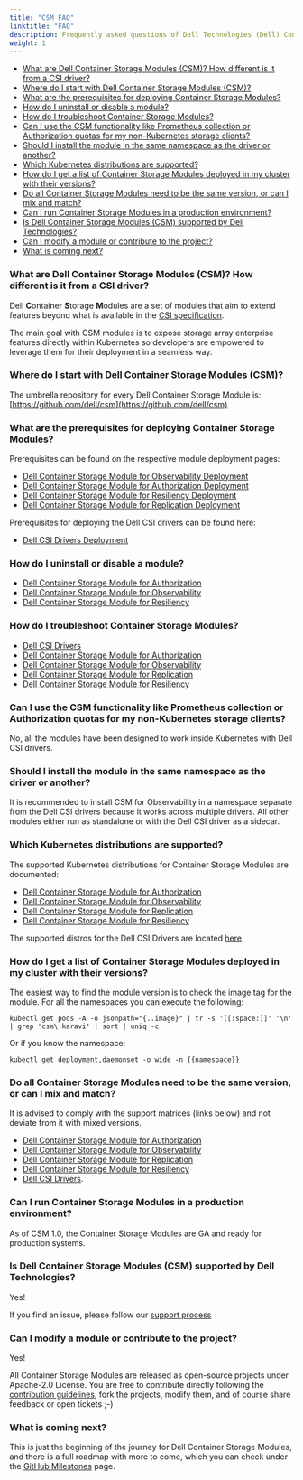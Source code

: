 ```yaml
---
title: "CSM FAQ"
linktitle: "FAQ"
description: Frequently asked questions of Dell Technologies (Dell) Container Storage Modules 
weight: 1
---
```


- [What are Dell Container Storage Modules (CSM)? How different is it from a CSI driver?](#what-are-dell-container-storage-modules-csm-how-different-is-it-from-a-csi-driver)
- [Where do I start with Dell Container Storage Modules (CSM)?](#where-do-i-start-with-dell-container-storage-modules-csm)
- [What are the prerequisites for deploying Container Storage Modules?](#what-are-the-prerequisites-for-deploying-container-storage-modules)
- [How do I uninstall or disable a module?](#how-do-i-uninstall-or-disable-a-module)
- [How do I troubleshoot Container Storage Modules?](#how-do-i-troubleshoot-container-storage-modules)
- [Can I use the CSM functionality like Prometheus collection or Authorization quotas for my non-Kubernetes storage clients?](#can-i-use-the-csm-functionality-like-prometheus-collection-or-authorization-quotas-for-my-non-kubernetes-storage-clients)
- [Should I install the module in the same namespace as the driver or another?](#should-i-install-the-module-in-the-same-namespace-as-the-driver-or-another)
- [Which Kubernetes distributions are supported?](#which-kubernetes-distributions-are-supported)
- [How do I get a list of Container Storage Modules deployed in my cluster with their versions?](#how-do-i-get-a-list-of-container-storage-modules-deployed-in-my-cluster-with-their-versions)
- [Do all Container Storage Modules need to be the same version, or can I mix and match?](#do-all-container-storage-modules-need-to-be-the-same-version-or-can-i-mix-and-match)
- [Can I run Container Storage Modules in a production environment?](#can-i-run-container-storage-modules-in-a-production-environment)
- [Is Dell Container Storage Modules (CSM) supported by Dell Technologies?](#is-dell-container-storage-modules-csm-supported-by-dell-technologies)
- [Can I modify a module or contribute to the project?](#can-i-modify-a-module-or-contribute-to-the-project)
- [What is coming next?](#what-is-coming-next)

### What are Dell Container Storage Modules (CSM)? How different is it from a CSI driver?
Dell **C**ontainer **S**torage **M**odules  are a set of modules that aim to extend features beyond what is available in the [CSI specification](https://kubernetes-csi.github.io/docs/).

The main goal with CSM modules is to expose storage array enterprise features directly within Kubernetes so developers are empowered to leverage them for their deployment in a seamless way.

### Where do I start with Dell Container Storage Modules (CSM)?
The umbrella repository for every Dell Container Storage Module is: [https://github.com/dell/csm](https://github.com/dell/csm).

### What are the prerequisites for deploying Container Storage Modules?
Prerequisites can be found on the respective module deployment pages:
- [Dell Container Storage Module for Observability Deployment](../../observability/deployment/#prerequisites)
- [Dell Container Storage Module for Authorization Deployment](../../authorization/deployment/#prerequisites)
- [Dell Container Storage Module for Resiliency Deployment](../../esiliency/deployment/)
- [Dell Container Storage Module for Replication Deployment](../../replication/deployment/installation/#before-you-begin)

Prerequisites for deploying the Dell CSI drivers can be found here:
- [Dell CSI Drivers Deployment](../../csidriver/installation/)

### How do I uninstall or disable a module?
- [Dell Container Storage Module for Authorization](../../authorization/uninstallation/)
- [Dell Container Storage Module for Observability](../../observability/uninstall/)
- [Dell Container Storage Module for Resiliency](../../resiliency/uninstallation/)

### How do I troubleshoot Container Storage Modules?
- [Dell CSI Drivers](../../csidriver/troubleshooting/)
- [Dell Container Storage Module for Authorization](../../authorization/troubleshooting/)
- [Dell Container Storage Module for Observability](../../observability/troubleshooting/)
- [Dell Container Storage Module for Replication](../../replication/troubleshooting/)
- [Dell Container Storage Module for Resiliency](../../resiliency/troubleshooting/)

### Can I use the CSM functionality like Prometheus collection or Authorization quotas for my non-Kubernetes storage clients?
No, all the modules have been designed to work inside Kubernetes with Dell CSI drivers.

### Should I install the module in the same namespace as the driver or another?
It is recommended to install CSM for Observability in a namespace separate from the Dell CSI drivers because it works across multiple drivers.  All other modules either run as standalone or with the Dell CSI driver as a sidecar.

### Which Kubernetes distributions are supported?
The supported Kubernetes distributions for Container Storage Modules are documented:
- [Dell Container Storage Module for Authorization](../../authorization/#supported-operating-systemscontainer-orchestrator-platforms)
- [Dell Container Storage Module for Observability](../../observability/#supported-operating-systemscontainer-orchestrator-platforms)
- [Dell Container Storage Module for Replication](../../replication/#supported-operating-systemscontainer-orchestrator-platforms)
- [Dell Container Storage Module for Resiliency](../../resiliency/#supported-operating-systemscontainer-orchestrator-platforms)

The supported distros for the Dell CSI Drivers are located [here](../../csidriver/#supported-operating-systemscontainer-orchestrator-platforms).

### How do I get a list of Container Storage Modules deployed in my cluster with their versions?
The easiest way to find the module version is to check the image tag for the module. For all the namespaces you can execute the following:
```
kubectl get pods -A -o jsonpath="{..image}" | tr -s '[[:space:]]' '\n' | grep 'csm\|karavi' | sort | uniq -c
```
Or if you know the namespace:
```
kubectl get deployment,daemonset -o wide -n {{namespace}}
```

### Do all Container Storage Modules need to be the same version, or can I mix and match?
It is advised to comply with the support matrices (links below) and not deviate from it with mixed versions.
- [Dell Container Storage Module for Authorization](../../authorization/#supported-operating-systemscontainer-orchestrator-platforms)
- [Dell Container Storage Module for Observability](../../observability/#supported-operating-systemscontainer-orchestrator-platforms)
- [Dell Container Storage Module for Replication](../../replication/#supported-operating-systemscontainer-orchestrator-platforms)
- [Dell Container Storage Module for Resiliency](../../resiliency/#supported-operating-systemscontainer-orchestrator-platforms)
- [Dell CSI Drivers](../../csidriver/#supported-operating-systemscontainer-orchestrator-platforms).

### Can I run Container Storage Modules in a production environment?
As of CSM 1.0, the Container Storage Modules are GA and ready for production systems.

### Is Dell Container Storage Modules (CSM) supported by Dell Technologies?
Yes!

If you find an issue, please follow our [support process](../../support/)

### Can I modify a module or contribute to the project?
Yes!

All Container Storage Modules are released as open-source projects under Apache-2.0 License. You are free to contribute directly following the [contribution guidelines](https://github.com/dell/csm/blob/main/docs/CONTRIBUTING.md), fork the projects, modify them, and of course share feedback or open tickets ;-)

### What is coming next?
This is just the beginning of the journey for Dell Container Storage Modules, and there is a full roadmap with more to come, which you can check under the [GitHub Milestones](https://github.com/dell/csm/milestones) page.
